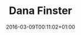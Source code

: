 ---
date: 2016-03-09T00:11:02+01:00
description: "Dana Finster's Website"
title: "Dana Finster"
weight: 10
---